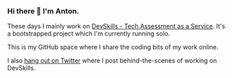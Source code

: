 ### Hi there 👋 I'm Anton.

These days I mainly work on [DevSkills - Tech Assessment as a Service](https://devskills.co). It's a bootstrapped project which I'm currently running solo.

This is my GitHub space where I share the coding bits of my work online.

I also [hang out on Twitter](https://twitter.com/fenskexyz) where I post behind-the-scenes of working on DevSkills.
